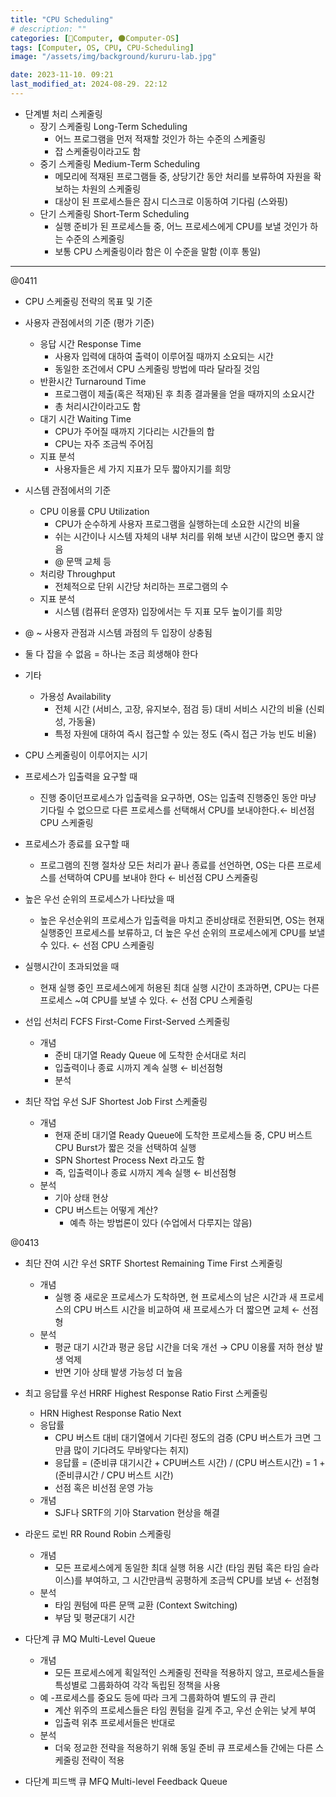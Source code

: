 ```yaml
---
title: "CPU Scheduling"
# description: ""
categories: [💫Computer, 🌑Computer-OS]
tags: [Computer, OS, CPU, CPU-Scheduling]
image: "/assets/img/background/kururu-lab.jpg"

date: 2023-11-10. 09:21
last_modified_at: 2024-08-29. 22:12
---
```


- 단계별 처리 스케줄링
  - 장기 스케줄링 Long-Term Scheduling
    - 어느 프로그램을 먼저 적재할 것인가 하는 수준의 스케줄링
    - 잡 스케줄링이라고도 함
  - 중기 스케줄링 Medium-Term Scheduling
    - 메모리에 적재된 프로그램들 중, 상당기간 동안 처리를 보류하여 자원을 확보하는 차원의 스케줄링
    - 대상이 된 프로세스들은 잠시 디스크로 이동하여 기다림 (스와핑)
  - 단기 스케줄링 Short-Term Scheduling
    - 실행 준비가 된 프로세스들 중, 어느 프로세스에게 CPU를 보낼 것인가 하는 수준의 스케줄링
    - 보통 CPU 스케줄링이라 함은 이 수준을 말함 (이후 통일)

---

@0411  

- CPU 스케줄링 전략의 목표 및 기준

- 사용자 관점에서의 기준 (평가 기준)
  - 응답 시간 Response Time
    - 사용자 입력에 대하여 출력이 이루어질 때까지 소요되는 시간
    - 동일한 조건에서 CPU 스케줄링 방법에 따라 달라질 것임
  - 반환시간 Turnaround Time
    - 프로그램이 제출(혹은 적재)된 후 최종 결과물을 얻을 때까지의 소요시간
    - 총 처리시간이라고도 함
  - 대기 시간 Waiting Time
    - CPU가 주어질 때까지 기다리는 시간들의 합
    - CPU는 자주 조금씩 주어짐
  - 지표 분석
    - 사용자들은 세 가지 지표가 모두 짧아지기를 희망

- 시스템 관점에서의 기준
  - CPU 이용률 CPU Utilization
    - CPU가 순수하게 사용자 프로그램을 실행하는데 소요한 시간의 비율
    - 쉬는 시간이나 시스템 자체의 내부 처리를 위해 보낸 시간이 많으면 좋지 않음
    - @ 문맥 교체 등
  - 처리량 Throughput
    - 전체적으로 단위 시간당 처리하는 프로그램의 수
  - 지표 분석
    - 시스템 (컴퓨터 운영자) 입장에서는 두 지표 모두 높이기를 희망

- @ ~ 사용자 관점과 시스템 과점의 두 입장이 상충됨
- 둘 다 잡을 수 없음 = 하나는 조금 희생해야 한다

- 기타
  - 가용성 Availability
    - 전체 시간 (서비스, 고장, 유지보수, 점검 등) 대비 서비스 시간의 비율 (신뢰성, 가동율)
    - 특정 자원에 대하여 즉시 접근할 수 있는 정도 (즉시 접근 가능 빈도 비율)

- CPU 스케줄링이 이루어지는 시기

- 프로세스가 입출력을 요구할 때
  - 진행 중이던프로세스가 입출력을 요구하면, OS는 입출력 진행중인 동안 마냥 기다릴 수 없으므로 다른 프로세스를 선택해서 CPU를 보내야한다.← 비선점 CPU 스케줄링

- 프로세스가 종료를 요구할 때
  - 프로그램의 진행 절차상 모든 처리가 끝나 종료를 선언하면, OS는 다른 프로세스를 선택하여 CPU를 보내야 한다 ← 비선점 CPU 스케줄링

- 높은 우선 순위의 프로세스가 나타났을 때
  - 높은 우선순위의 프로세스가 입출력을 마치고 준비상태로 전환되면, OS는 현재 실행중인 프로세스를 보류하고, 더 높은 우선 순위의 프로세스에게 CPU를 보낼 수 있다. ← 선점 CPU 스케줄링

- 실행시간이 초과되었을 때
  - 현재 실행 중인 프로세스에게 허용된 최대 실행 시간이 초과하면, CPU는 다른 프로세스 ~여 CPU를 보낼 수 있다. ← 선점 CPU 스케줄링

- 선입 선처리 FCFS First-Come First-Served 스케줄링
  - 개념
    - 준비 대기열 Ready Queue 에 도착한 순서대로 처리
    - 입출력이나 종료 시까지 계속 실행 ← 비선점형
    - 분석

- 최단 작업 우선 SJF Shortest Job First 스케줄링
  - 개념
    - 현재 준비 대기열 Ready Queue에 도착한 프로세스들 중, CPU 버스트 CPU Burst가 짧은 것을 선택하여 실행
    - SPN Shortest Process Next 라고도 함
    - 즉, 입출력이나 종료 시까지 계속 실행 ← 비선점형
  - 분석
    - 기아 상태 현상
    - CPU 버스트는 어떻게 계산?
      - 예측 하는 방법론이 있다 (수업에서 다루지는 않음)

@0413  

- 최단 잔여 시간 우선 SRTF Shortest Remaining Time First 스케줄링
  - 개념
    - 실행 중 새로운 프로세스가 도착하면, 현 프로세스의 남은 시간과 새 프로세스의 CPU 버스트 시간을 비교하여 새 프로세스가 더 짧으면 교체 ← 선점형
  - 분석
    - 평균 대기 시간과 평균 응답 시간을 더욱 개선 → CPU 이용률 저하 현상 발생 억제
    - 반면 기아 상태 발생 가능성 더 높음

- 최고 응답률 우선 HRRF Highest Response Ratio First 스케줄링
  - HRN Highest Response Ratio Next
  - 응답률
    - CPU 버스트 대비 대기열에서 기다린 정도의 검증 (CPU 버스트가 크면 그만큼 많이 기다려도 무바앟다는 취지)
    - 응답률 = (준비큐 대기시간 + CPU버스트 시간) / (CPU 버스트시간) = 1 + (준비큐시간 / CPU 버스트 시간)
    - 선점 혹은 비선점 운영 가능
  - 개념
    - SJF나 SRTF의 기아 Starvation 현상을 해결

- 라운드 로빈 RR Round Robin 스케줄링
  - 개념
    - 모든 프로세스에게 동일한 최대 실행 허용 시간 (타임 퀀텀 혹은 타임 슬라이스)를 부여하고, 그 시간만큼씩 공평하게 조금씩 CPU를 보냄 ← 선점형
  - 분석
    - 타임 퀀텀에 따른 문맥 교환 (Context Switching)
    - 부담 및 평균대기 시간

- 다단계 큐 MQ Multi-Level Queue
  - 개념
    - 모든 프로세스에게 획일적인 스케줄링 전략을 적용하지 않고, 프로세스들을 특성별로 그룹화하여 각각 독립된 정책을 사용
  - 예
    -프로세스를 중요도 등에 따라 크게 그룹화하여 별도의 큐 관리
    - 계산 위주의 프로세스들은 타임 퀀텀을 길게 주고, 우선 순위는 낮게 부여
    - 입출력 위추 프로세서들은 반대로
  - 분석
    - 더욱 정교한 전략을 적용하기 위해 동일 준비 큐 프로세스들 간에는 다른 스케줄링 전략이 적용

- 다단계 피드백 큐 MFQ Multi-level Feedback Queue
